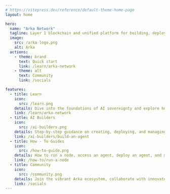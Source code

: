 ```yaml
---
# https://vitepress.dev/reference/default-theme-home-page
layout: home

hero:
  name: "Arka Network"
  tagline: Layer 1 blockchain and unified platform for building, deploying, scaling, and monetizing sovereign AI agents.
  image:
    src: /arka-logo.png
    alt: Arka
  actions:
    - theme: brand
      text: Quick start
      link: /learn/arka-network
    - theme: alt
      text: Community
      link: /socials

features:
  - title: Learn
    icon:
      src: /learn.png
    details: Dive into the foundations of AI sovereignty and explore how Arka revolutionizes decentralized AI systems.
    link: /learn/arka-network
  - title: AI Builders
    icon:
      src: /ai-builders.png
    details: Step-by-step guidance on creating, deploying, and managing AI agents in a decentralized ecosystem.
    link: /ai-builders/build-an-agent
  - title: How - To Guides
    icon:
      src: /how-to-guide.png
    details: How to run a node, access an agent, deploy an agent, and more.
    link: /how-to/run-a-node
  - title: Community
    icon:
      src: /community.png
    details: Join the vibrant Arka ecosystem, collaborate with innovators, and shape the decentralized AI future.
    link: /socials
---
```


